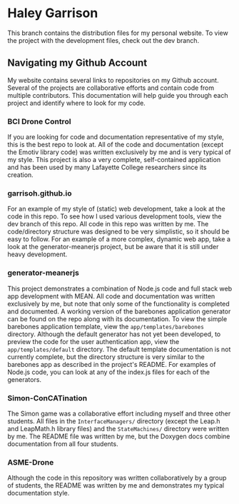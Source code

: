 # Haley Garrison

This branch contains the distribution files for my personal website.  To view the project with the development files, check out the dev branch.

## Navigating my Github Account

My website contains several links to repositories on my Github account.  Several of the projects are collaborative efforts and contain code from multiple contributors.  This documentation will help guide you through each project and identify where to look for my code.

### BCI Drone Control

If you are looking for code and documentation representative of my style, this is the best repo to look at.  All of the code and documentation (except the Emotiv library code) was written exclusively by me and is very typical of my style.  This project is also a very complete, self-contained application and has been used by many Lafayette College researchers since its creation.

### garrisoh.github.io

For an example of my style of (static) web development, take a look at the code in this repo.  To see how I used various development tools, view the dev branch of this repo.  All code in this repo was written by me.  The code/directory structure was designed to be very simplistic, so it should be easy to follow.  For an example of a more complex, dynamic web app, take a look at the generator-meanerjs project, but be aware that it is still under heavy development.

### generator-meanerjs

This project demonstrates a combination of Node.js code and full stack web app development with MEAN.  All code and documentation was written exclusively by me, but note that only some of the functionality is completed and documented.  A working version of the barebones application generator can be found on the repo along with its documentation.  To view the simple barebones application template, view the `app/templates/barebones` directory.  Although the default generator has not yet been developed, to preview the code for the user authentication app, view the `app/templates/default` directory.  The default template documentation is not currently complete, but the directory structure is very similar to the barebones app as described in the project's README.  For examples of Node.js code, you can look at any of the index.js files for each of the generators.

### Simon-ConCATination

The Simon game was a collaborative effort including myself and three other students.  All files in the `InterfaceManagers/` directory (except the Leap.h and LeapMath.h library files) and the `StateMachines/` directory were written by me.  The README file was written by me, but the Doxygen docs combine documentation from all four students.

### ASME-Drone

Although the code in this repository was written collaboratively by a group of students, the README was written by me and demonstrates my typical documentation style.
